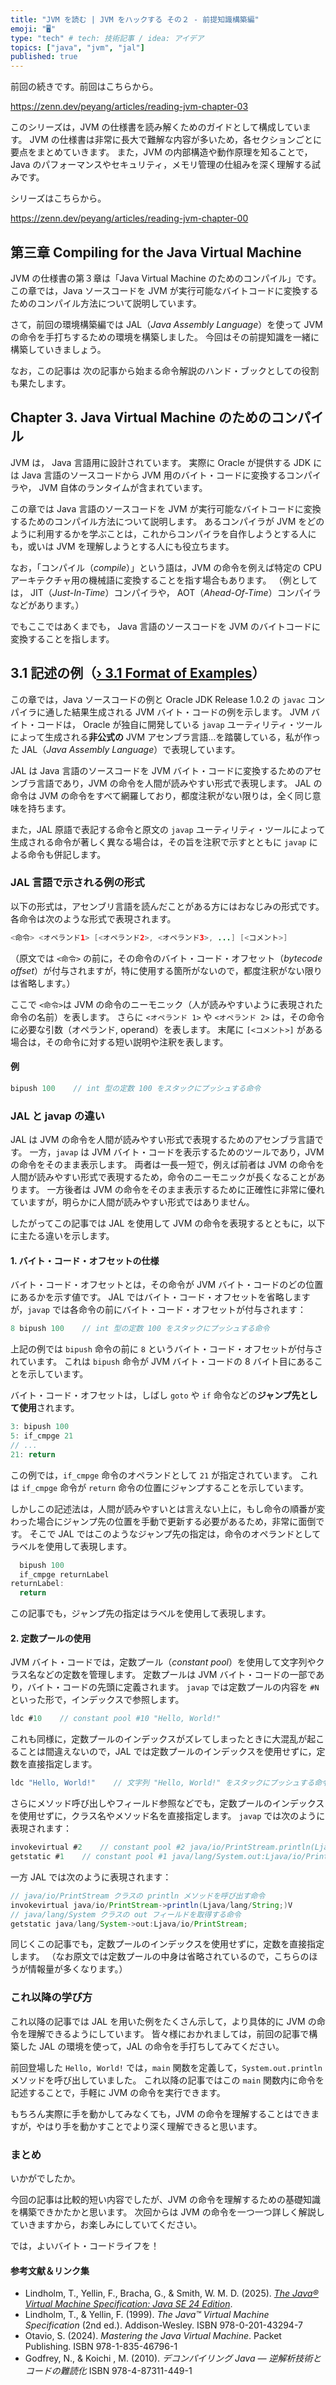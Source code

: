 ```yaml
---
title: "JVM を読む | JVM をハックする その２ - 前提知識構築編"
emoji: "🖥"
type: "tech" # tech: 技術記事 / idea: アイデア
topics: ["java", "jvm", "jal"]
published: true
---
```


前回の続きです。前回はこちらから。

https://zenn.dev/peyang/articles/reading-jvm-chapter-03

このシリーズは，JVM の仕様書を読み解くためのガイドとして構成しています。
JVM の仕様書は非常に長大で難解な内容が多いため，各セクションごとに要点をまとめていきます。
また，JVM の内部構造や動作原理を知ることで，Java のパフォーマンスやセキュリティ，メモリ管理の仕組みを深く理解する試みです。

シリーズはこちらから。

https://zenn.dev/peyang/articles/reading-jvm-chapter-00

## 第三章 Compiling for the Java Virtual Machine

JVM の仕様書の第３章は「Java Virtual Machine のためのコンパイル」です。
この章では，Java ソースコードを JVM が実行可能なバイトコードに変換するためのコンパイル方法について説明しています。

さて，前回の環境構築編では JAL（*Java Assembly Language*）を使って JVM の命令を手打ちするための環境を構築しました。
今回はその前提知識を一緒に構築していきましょう。

なお，この記事は 次の記事から始まる命令解説のハンド・ブックとしての役割も果たします。

## Chapter 3. Java Virtual Machine のためのコンパイル

JVM は， Java 言語用に設計されています。
実際に Oracle が提供する JDK には Java 言語のソースコードから JVM 用のバイト・コードに変換するコンパイラや， JVM 自体のランタイムが含まれています。

この章では Java 言語のソースコードを JVM が実行可能なバイトコードに変換するためのコンパイル方法について説明します。
あるコンパイラが JVM をどのように利用するかを学ぶことは，これからコンパイラを自作しようとする人にも，或いは JVM を理解しようとする人にも役立ちます。

なお，「コンパイル（*compile*）」という語は，JVM の命令を例えば特定の CPU アーキテクチャ用の機械語に変換することを指す場合もあります。
（例としては， JIT（*Just-In-Time*）コンパイラや， AOT（*Ahead-Of-Time*）コンパイラなどがあります。）

でもここではあくまでも， Java 言語のソースコードを JVM のバイトコードに変換することを指します。

## 3.1 記述の例（[› 3.1 Format of Examples](https://docs.oracle.com/javase/specs/jvms/se24/html/jvms-3.html#jvms-3.1)）

この章では，Java ソースコードの例と Oracle JDK Release 1.0.2 の `javac` コンパイラに通した結果生成される JVM バイト・コードの例を示します。
JVM バイト・コードは， Oracle が独自に開発している `javap` ユーティリティ・ツールによって生成される**非公式の** JVM アセンブラ言語…を踏襲している，私が作った JAL（*Java Assembly Language*）で表現しています。

JAL は Java 言語のソースコードを JVM バイト・コードに変換するためのアセンブラ言語であり，JVM の命令を人間が読みやすい形式で表現します。
JAL の命令は JVM の命令をすべて網羅しており，都度注釈がない限りは，全く同じ意味を持ちます。

また，JAL 原語で表記する命令と原文の `javap` ユーティリティ・ツールによって生成される命令が著しく異なる場合は，その旨を注釈で示すとともに `javap` による命令も併記します。 

### JAL 言語で示される例の形式

以下の形式は，アセンブリ言語を読んだことがある方にはおなじみの形式です。
各命令は次のような形式で表現されます。

```java
<命令> <オペランド1> [<オペランド2>, <オペランド3>, ...] [<コメント>]
```
（原文では `<命令>` の前に，その命令のバイト・コード・オフセット（*bytecode offset*）が付与されますが，特に使用する箇所がないので，都度注釈がない限りは省略します。）

ここで `<命令>`は JVM の命令のニーモニック（人が読みやすいように表現された命令の名前）を表します。
さらに `<オペランド 1>` や `<オペランド 2>` は，その命令に必要な引数（オペランド, operand）を表します。
末尾に `[<コメント>]` がある場合は，その命令に対する短い説明や注釈を表します。

#### 例

```java
bipush 100    // int 型の定数 100 をスタックにプッシュする命令
```

### JAL と javap の違い

JAL は JVM の命令を人間が読みやすい形式で表現するためのアセンブラ言語です。
一方，`javap` は JVM バイト・コードを表示するためのツールであり，JVM の命令をそのまま表示します。
両者は一長一短で，例えば前者は JVM の命令を人間が読みやすい形式で表現するため，命令のニーモニックが長くなることがあります。
一方後者は JVM の命令をそのまま表示するために正確性に非常に優れていますが，明らかに人間が読みやすい形式ではありません。

したがってこの記事では JAL を使用して JVM の命令を表現するとともに，以下に主たる違いを示します。

#### 1. バイト・コード・オフセットの仕様

バイト・コード・オフセットとは，その命令が JVM バイト・コードのどの位置にあるかを示す値です。
JAL ではバイト・コード・オフセットを省略しますが，`javap` では各命令の前にバイト・コード・オフセットが付与されます：
```java
8 bipush 100    // int 型の定数 100 をスタックにプッシュする命令
```
上記の例では `bipush` 命令の前に `8` というバイト・コード・オフセットが付与されています。
これは `bipush` 命令が JVM バイト・コードの 8 バイト目にあることを示しています。

バイト・コード・オフセットは，しばし `goto` や `if` 命令などの**ジャンプ先として使用**されます。
```java
3: bipush 100
5: if_cmpge 21
// ...
21: return
```

この例では，`if_cmpge` 命令のオペランドとして `21` が指定されています。
これは `if_cmpge` 命令が `return` 命令の位置にジャンプすることを示しています。

しかしこの記述法は，人間が読みやすいとは言えない上に，もし命令の順番が変わった場合にジャンプ先の位置を手動で更新する必要があるため，非常に面倒です。
そこで JAL ではこのようなジャンプ先の指定は，命令のオペランドとしてラベルを使用して表現します。
```java
  bipush 100
  if_cmpge returnLabel
returnLabel:
  return
```

この記事でも，ジャンプ先の指定はラベルを使用して表現します。

#### 2. 定数プールの使用

JVM バイト・コードでは，定数プール（*constant pool*）を使用して文字列やクラス名などの定数を管理します。
定数プールは JVM バイト・コードの一部であり，バイト・コードの先頭に定義されます。
`javap` では定数プールの内容を `#N` といった形で，インデックスで参照します。
```java
ldc #10    // constant pool #10 "Hello, World!"
```

これも同様に，定数プールのインデックスがズレてしまったときに大混乱が起こることは間違えないので，JAL では定数プールのインデックスを使用せずに，定数を直接指定します。
```java
ldc "Hello, World!"    // 文字列 "Hello, World!" をスタックにプッシュする命令
```

さらにメソッド呼び出しやフィールド参照などでも，定数プールのインデックスを使用せずに，クラス名やメソッド名を直接指定します。
`javap` では次のように表現されます：
```java
invokevirtual #2    // constant pool #2 java/io/PrintStream.println(Ljava/lang/String;)V
getstatic #1    // constant pool #1 java/lang/System.out:Ljava/io/PrintStream;
```

一方 JAL では次のように表現されます：
```java
// java/io/PrintStream クラスの println メソッドを呼び出す命令
invokevirtual java/io/PrintStream->println(Ljava/lang/String;)V
// java/lang/System クラスの out フィールドを取得する命令
getstatic java/lang/System->out:Ljava/io/PrintStream;
```

同じくこの記事でも，定数プールのインデックスを使用せずに，定数を直接指定します。
（なお原文では定数プールの中身は省略されているので，こちらのほうが情報量が多くなります。）

### これ以降の学び方

これ以降の記事では JAL を用いた例をたくさん示して，より具体的に JVM の命令を理解できるようにしています。
皆々様におかれましては，前回の記事で構築した JAL の環境を使って，JAL の命令を手打ちしてみてください。

前回登場した `Hello, World!` では，`main` 関数を定義して，`System.out.println` メソッドを呼び出していました。
これ以降の記事ではこの `main` 関数内に命令を記述することで，手軽に JVM の命令を実行できます。

もちろん実際に手を動かしてみなくても，JVM の命令を理解することはできますが，やはり手を動かすことでより深く理解できると思います。

### まとめ

いかがでしたか。

今回の記事は比較的短い内容でしたが、JVM の命令を理解するための基礎知識を構築できかたかと思います。
次回からは JVM の命令を一つ一つ詳しく解説していきますから，お楽しみにしていてください。

では，よいバイト・コードライフを！

#### 参考文献＆リンク集

+ Lindholm, T., Yellin, F., Bracha, G., & Smith, W. M. D. (2025). [*The Java® Virtual Machine Specification: Java SE 24 Edition*](https://docs.oracle.com/javase/specs/jvms/se24/html/).
+ Lindholm, T., & Yellin, F. (1999). *The Java™ Virtual Machine Specification* (2nd ed.). Addison-Wesley. ISBN 978-0-201-43294-7
+ Otavio, S. (2024). *Mastering the Java Virtual Machine*. Packet Publishing. ISBN 978-1-835-46796-1
+ Godfrey, N., & Koichi , M. (2010). *デコンパイリング Java ― 逆解析技術とコードの難読化*  ISBN 978-4-87311-449-1
